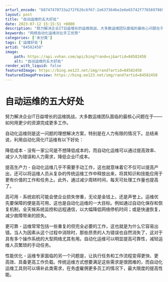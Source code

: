 ```yaml
---
arturl_encode: "68747470733a2f2f626c6f67:2e6373646e2e6e65742f77656978696e5f3433383332313537:2f61727469636c652f64657461696c732f3834353832343538"
layout: post
title: "自动运维的五大好处"
date: 2023-07-12 15:15:51 +0800
description: "努力解决企业IT日益增长的运维挑战，大多数运维团队面临的最核心问题在于——自动化运维则是这一问题的理"
keywords: "网络自动化运维对比手工优势"
categories: ['未分类']
tags: ['运维好处']
artid: "84582458"
image:
    path: https://api.vvhan.com/api/bing?rand=sj&artid=84582458
    alt: "自动运维的五大好处"
render_with_liquid: false
featuredImage: https://bing.ee123.net/img/rand?artid=84582458
featuredImagePreview: https://bing.ee123.net/img/rand?artid=84582458
---
```


# 自动运维的五大好处

努力解决企业IT日益增长的运维挑战，大多数运维团队面临的最核心问题在于——如何用更少的资源完成更多工作。

自动化运维则是这一问题的理想解决方案，特别是在人力有限的情况下。总结来说，利用自动化简化IT运维有以下好处：

降低成本 - 没有一家公司是不想降低成本的，而自动化运维可以通过提高效率、减少人为错误和人力需求，降低企业IT成本。

提高生产力 - 自动化运维几乎不需要手动工作，这也就意味着它不仅可以提高产出，还可以将运维人员从复杂的传统运维工作中释放出来，将其知识和技能应用于更有价值的工作和任务上。此外，通过减少周转时间，每天可处理工作量也提高了。

高可用 - 系统宕机可能会使企业损失惨重，无论是金钱上，还是声誉上。运维优先要保障的便是高可用，这也是自动化运维的一大目标。例如通过自动化保存和恢复机制，全天候系统监控和远程通信，以大幅降低网络停机时间；或是快速恢复，减少故障带来的损失。

更可靠 - 运维常常包括一些重复的但完全必要的工作，这也就是为什么它容易出错。当人为因素从这个过程中消除时，那些昂贵的人为错误也自然消失了，这对于具有多个操作系统的大型网络尤其有用。自动化运维可以明显提高可靠性，减轻运维人员繁琐的手动任务。

性能优化 - 运维专家面临的另一个问题是，让执行任务和工作流程变得更快、更高效、具备更高工作负载。传统运维方式想要满足这些需求是很困难的，而自动化运维工具则可以填补此类需求，在务虚雇佣更多员工的情况下，最大限度的提高性能。